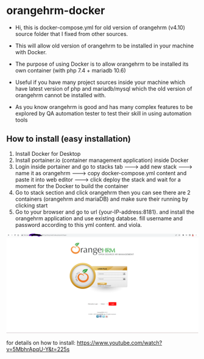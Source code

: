 # orangehrm-docker

- Hi, this is docker-compose.yml for old version of orangehrm (v4.10) source folder that I fixed from other sources. 

- This will allow old version of orangehrm to be installed in your machine with Docker.

- The purpose of using Docker is to allow orangehrm to be installed its own container (with php 7.4 + mariadb 10.6)

- Useful if you have many project sources inside your machine which have latest version of php and mariadb/mysql which the old version of orangehrm cannot be installed    with.

- As you know orangehrm is good and has many complex features to be explored by QA automation tester to test their skill in using automation tools

## How to install (easy installation)

1. Install Docker for Desktop
2. Install portainer.io (container management application) inside Docker
3. Login inside portainer and go to stacks tab ---> add new stack ---> name it as orangehrm ---> copy docker-compose.yml content and paste it into web editor ---> click deploy the stack and wait for a moment for the Docker to build the container
4. Go to stack section and click orangehrm then you can see there are 2 containers (orangehrm and mariaDB) and make sure their running by clicking start
5. Go to your browser and go to url {your-IP-address:8181}. and install the orangehrm application and use existing databse. fill username and password according to this yml content. and viola.

![App Screenshot](https://github.com/azwanazlan/orangehrm-docker/blob/master/Screenshot%202022-09-21%20175802.png)

for details on how to install: https://www.youtube.com/watch?v=5MbhrApqU-Y&t=225s
